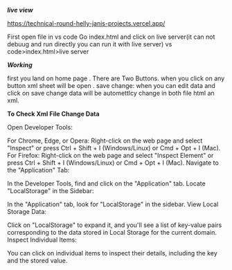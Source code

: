 ***live view***

https://technical-round-helly-janis-projects.vercel.app/



First open file in vs code
Go index.html and click on live server(it can not debuug and run directly you can run it with live server)
vs code>index.html>live server

***Working***

first you land on home page . There are Two Buttons.
when you click on any button xml sheet will be open .
save change: when you can edit data and click on save change data will be automettlcy change in both file html an xml.

****To Check Xml File Change Data****

Open Developer Tools:

For Chrome, Edge, or Opera: Right-click on the web page and select "Inspect" or press Ctrl + Shift + I (Windows/Linux) or Cmd + Opt + I (Mac).
For Firefox: Right-click on the web page and select "Inspect Element" or press Ctrl + Shift + I (Windows/Linux) or Cmd + Opt + I (Mac).
Navigate to the "Application" Tab:

In the Developer Tools, find and click on the "Application" tab.
Locate "LocalStorage" in the Sidebar:

In the "Application" tab, look for "LocalStorage" in the sidebar.
View Local Storage Data:

Click on "LocalStorage" to expand it, and you'll see a list of key-value pairs corresponding to the data stored in Local Storage for the current domain.
Inspect Individual Items:

You can click on individual items to inspect their details, including the key and the stored value.
